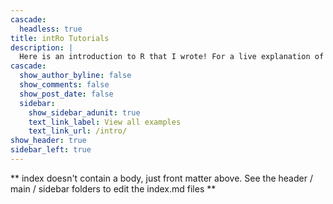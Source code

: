 ```yaml
---
cascade:
  headless: true
title: intRo Tutorials
description: |
  Here is an introduction to R that I wrote! For a live explanation of me coding through these, check out the NC State Sports Analytics Club Page: [YouTube Channel Link](https://www.youtube.com/playlist?list=PLzfY2UeNJip_GBjX8xEcRcc9omZjl1jFU). For all of the Code, visit my GitHub: [GitHub Repository](https://github.com/b4billy/intRo-Tutorials)
cascade:
  show_author_byline: false
  show_comments: false
  show_post_date: false
  sidebar:
    show_sidebar_adunit: true
    text_link_label: View all examples
    text_link_url: /intro/
show_header: true
sidebar_left: true
---
```


** index doesn't contain a body, just front matter above.
See the header / main / sidebar folders to edit the index.md files **
